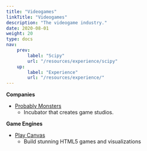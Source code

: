 ```yaml
---
title: "Videogames"
linkTitle: "Videogames"
description: "The videogame industry."
date: 2020-08-01
weight: 20
type: docs
nav:
    prev:
        label: "Scipy"
        url: "/resources/experience/scipy"
    up:
        label: "Experience"
        url: "/resources/experience/"
---
```

**Companies**
* [Probably Monsters](https://www.probablymonsters.com/)
  * Incubator that creates game studios.

**Game Engines**
* [Play Canvas](https://playcanvas.com/)
  * Build stunning HTML5 games and visualizations

